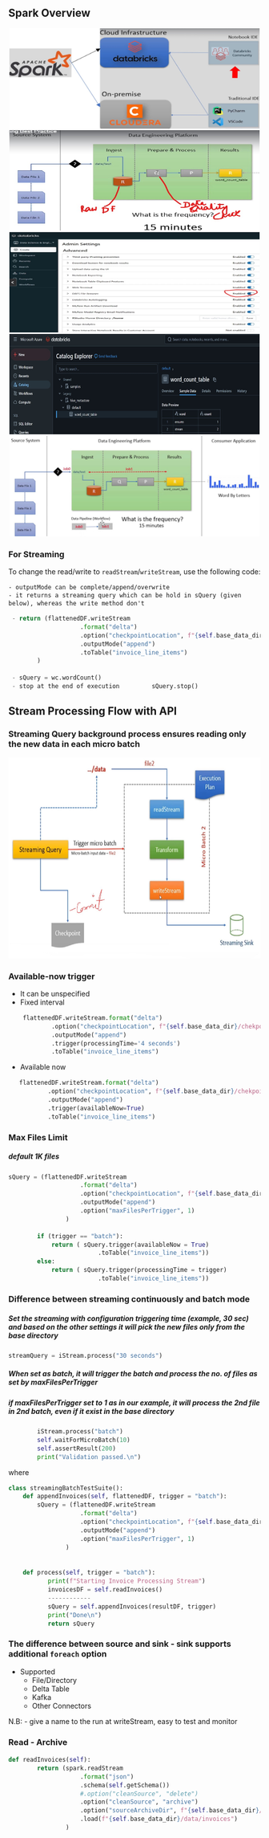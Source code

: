 ## Spark Overview

<div align="center">
<img src="images/01-platform.jpg" alt="Platform" width="500" height="200"/>
<img src="images/02-flow.jpg" alt="Flow" width="500" height="200"/>
<img src="images/03-admin-setting-to-see-the-files-databricks.jpg" alt="Admin Setting for DBFS files" width="500" height="200"/>
<img src="images/04-hivemetastore-delta-table.jpg" alt="Delta Table Location in Hive" width="500" height="200"/>
<img src="images/05-02-word-count-test-suite-flow.jpg" alt="Sequential Flow Spark Job" width="500" height="200"/>
</div>

### For Streaming

To change the read/write to `readStream`/`writeStream`, use the following code:

    - outputMode can be complete/append/overwrite
    - it returns a streaming query which can be hold in sQuery (given below), whereas the write method don't
```python
 - return (flattenedDF.writeStream
                    .format("delta")
                    .option("checkpointLocation", f"{self.base_data_dir}/checkpoint/invoices")
                    .outputMode("append")
                    .toTable("invoice_line_items")
        )

 - sQuery = wc.wordCount()
 - stop at the end of execution         sQuery.stop()


```
## Stream Processing Flow with API
### Streaming Query background process ensures reading only the new data in each micro batch
<img src="images/06-StreamProcessingFlow.jpg" alt="Delta Table Location in Hive" width="700" height="400"/>

### Available-now trigger
 - It can be unspecified
 - Fixed interval
```python
    flattenedDF.writeStream.format("delta")
            .option("checkpointLocation", f"{self.base_data_dir}/chekpoint/invoices")
            .outputMode("append")
            .trigger(processingTime='4 seconds')
            .toTable("invoice_line_items")
```
 - Available now
 ```python
    flattenedDF.writeStream.format("delta")
            .option("checkpointLocation", f"{self.base_data_dir}/chekpoint/invoices")
            .outputMode("append")
            .trigger(availableNow=True)
            .toTable("invoice_line_items")
```

### Max Files Limit
##### default 1K files
```python
sQuery = (flattenedDF.writeStream
                    .format("delta")
                    .option("checkpointLocation", f"{self.base_data_dir}/chekpoint/invoices")
                    .outputMode("append")
                    .option("maxFilesPerTrigger", 1)                    
                )
        
        if (trigger == "batch"):
            return ( sQuery.trigger(availableNow = True)
                         .toTable("invoice_line_items"))
        else:
            return ( sQuery.trigger(processingTime = trigger)
                         .toTable("invoice_line_items"))
```
### Difference between streaming continuously and batch mode
##### Set the streaming with configuration triggering time (example, 30 sec) and based on the other settings it will pick the new files only from the base directory
```python
streamQuery = iStream.process("30 seconds")
```
##### When set as batch, it will trigger the batch and process the no. of files as set by maxFilesPerTrigger
##### if maxFilesPerTrigger set to 1 as in our example, it will process the 2nd file in 2nd batch, even if it exist in the base directory
```python
        iStream.process("batch")
        self.waitForMicroBatch(10)        
        self.assertResult(200)
        print("Validation passed.\n")
```
where 
```python
class streamingBatchTestSuite():
    def appendInvoices(self, flattenedDF, trigger = "batch"):
        sQuery = (flattenedDF.writeStream
                    .format("delta")
                    .option("checkpointLocation", f"{self.base_data_dir}/chekpoint/invoices")
                    .outputMode("append")
                    .option("maxFilesPerTrigger", 1)                    
                )


    def process(self, trigger = "batch"):
           print(f"Starting Invoice Processing Stream")
           invoicesDF = self.readInvoices()
           ------------
           sQuery = self.appendInvoices(resultDF, trigger)
           print("Done\n")
           return sQuery
```

### The difference between source and sink - sink supports additional `foreach` option
- Supported
  - File/Directory
  - Delta Table
  - Kafka
  - Other Connectors

N.B: - give a name to the run at writeStream, easy to test and monitor

### Read - Archive
```python
def readInvoices(self):
        return (spark.readStream
                    .format("json")
                    .schema(self.getSchema())
                    #.option("cleanSource", "delete")
                    .option("cleanSource", "archive")
                    .option("sourceArchiveDir", f"{self.base_data_dir}/data/invoices_archive")
                    .load(f"{self.base_data_dir}/data/invoices")
                )
```

